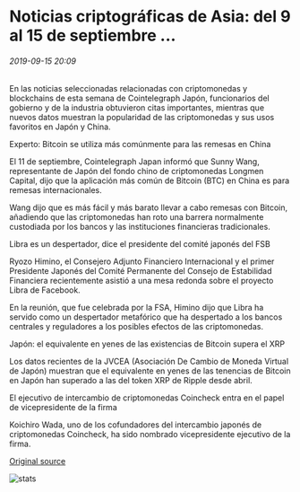 # Noticias criptográficas de Asia: del 9 al 15 de septiembre ...

###### 2019-09-15 20:09

En las noticias seleccionadas relacionadas con criptomonedas y blockchains de esta semana de Cointelegraph Japón, funcionarios del gobierno y de la industria obtuvieron citas importantes, mientras que nuevos datos muestran la popularidad de las criptomonedas y sus usos favoritos en Japón y China.

Experto: Bitcoin se utiliza más comúnmente para las remesas en China

El 11 de septiembre, Cointelegraph Japan informó que Sunny Wang, representante de Japón del fondo chino de criptomonedas Longmen Capital, dijo que la aplicación más común de Bitcoin (BTC) en China es para remesas internacionales.

Wang dijo que es más fácil y más barato llevar a cabo remesas con Bitcoin, añadiendo que las criptomonedas han roto una barrera normalmente custodiada por los bancos y las instituciones financieras tradicionales.

Libra es un despertador, dice el presidente del comité japonés del FSB

Ryozo Himino, el Consejero Adjunto Financiero Internacional y el primer Presidente Japonés del Comité Permanente del Consejo de Estabilidad Financiera recientemente asistió a una mesa redonda sobre el proyecto Libra de Facebook.

En la reunión, que fue celebrada por la FSA, Himino dijo que Libra ha servido como un despertador metafórico que ha despertado a los bancos centrales y reguladores a los posibles efectos de las criptomonedas.

Japón: el equivalente en yenes de las existencias de Bitcoin supera el XRP

Los datos recientes de la JVCEA (Asociación De Cambio de Moneda Virtual de Japón) muestran que el equivalente en yenes de las tenencias de Bitcoin en Japón han superado a las del token XRP de Ripple desde abril.

El ejecutivo de intercambio de criptomonedas Coincheck entra en el papel de vicepresidente de la firma

Koichiro Wada, uno de los cofundadores del intercambio japonés de criptomonedas Coincheck, ha sido nombrado vicepresidente ejecutivo de la firma.

[Original source](https://cointelegraph.com/news/crypto-news-from-asia-sept-915)

![stats](https://c.statcounter.com/11760860/0/a89fa40b/1/ "stats")